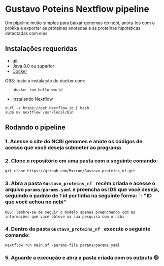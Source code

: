 # Gustavo Poteins Nextflow pipeline

Um pipeline muito simples para baixar genomas do ncbi, anota-los com o prokka e exportar as proteínas anotadas e as proteínas hipotéticas detectadas com eles.

## Instalações requeridas
* [git](https://git-scm.com/downloads) 
* Java 8.0 ou superior
* [Docker](https://docs.docker.com/engine/install/ubuntu/)

OBS: teste a instalação do docker com:
```
    docker run hello-world
``` 

* Instalando Nextflow
```
curl -s https://get.nextflow.io | bash
sudo mv nextflow /usr/local/bin
```

## Rodando o pipeline

### 1. Acesse o site do NCBI genomes e anote os códigos de acesso que você deseja submeter ao programa



### 2. Clone o repositório em uma pasta com o seguinte comando: 
```
git clone https://github.com/Mxrcon/Gustavo_proteins_nf.git
```

### 3. Abra a pasta `Gustavo_proteins_nf ` recém criada e acesse o arquivo `params/params.yaml` e preencha os IDS que você deseja, seguindo o padrão de 1 id por linha na seguinte forma: `- "ID que você achou no ncbi"
 `OBS: lembre-se de seguir o modelo apenas preenchendo com as informações que você obteve na sua pesquisa com o ncbi`
 
### 4. Dentro da pasta  `Gustavo_proteins_nf ` execute o seguinte comando:
```
nextflow run main.nf -params-file params/params.yaml
```
### 5. Aguarde a execução e abra a pasta criada com os outputs :smile:


